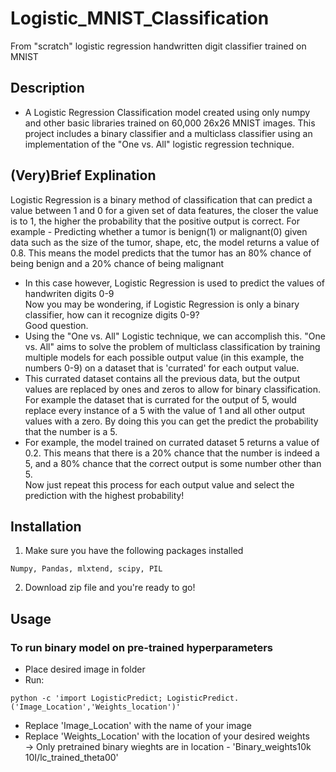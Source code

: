 # Logistic_MNIST_Classification
From "scratch" logistic regression handwritten digit classifier trained on MNIST
## Description
- A Logistic Regression Classification model created using only numpy and other basic libraries trained on 60,000 26x26 MNIST images.
This project includes a binary classifier and a multiclass classifier using an implementation of the "One vs. All" logistic regression technique.
## (Very)Brief Explination 
Logistic Regression is a binary method of classification that can predict a value between 1 and 0 for a given set of data  features, the closer the value is to 1, the higher the probability that the positive output is correct.
For example - Predicting whether a tumor is benign(1) or malignant(0) given data such as the size of the tumor, shape, etc, the model returns a value of 0.8. This means the model predicts that the tumor has an 80% chance of being benign and a 20% chance of being malignant
  
- In this case however, Logistic Regression is used to predict the values of handwriten digits 0-9  
  Now you may be wondering, if Logistic Regression is only a binary classifier, how can it recognize digits 0-9?  
  Good question. 
- Using the "One vs. All" Logistic technique, we can accomplish this. "One vs. All" aims to solve the problem of multiclass   classification by training multiple models for each possible output value (in this example, the numbers 0-9) on a dataset   that is 'currated' for each output value.  
- This currated dataset contains all the previous data, but the output values are replaced by ones and zeros to allow for     binary classification. For example the dataset that is currated for the output of 5, would replace every instance of a 5     with the value of 1 and all other output values with a zero. By doing this you can get the predict the probability that     the number is a 5.   
- For example, the model trained on currated dataset 5 returns a value of 0.2. This means that there is a 20% chance           that the number is indeed a 5, and a 80% chance that the correct output is some number other than 5.  
  Now just repeat this process for each output value and select the prediction with the highest probability!



## Installation
1) Make sure you have the following packages installed
```
Numpy, Pandas, mlxtend, scipy, PIL
```
2) Download zip file and you're ready to go!

## Usage
### To run binary model on pre-trained hyperparameters
- Place desired image in folder  
- Run: 
```
python -c 'import LogisticPredict; LogisticPredict.('Image_Location','Weights_location')'
```
- Replace 'Image_Location' with the name of your image  
- Replace 'Weights_Location' with the location of your desired weights  
  -> Only pretrained binary wieghts are in location - 'Binary_weights10k 10I/lc_trained_theta00'

